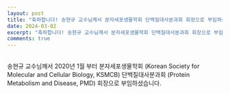 ```yaml
---
layout: post
title: "축하합니다! 송현규 교수님께서 분자세포생물학회 단백질대사분과회 회장으로 부임하셨습니다 (2020. 01)"
date: 2024-03-02
excerpt: "축하합니다! 송현규 교수님께서 분자세포생물학회 단백질대사분과회 회장으로 부임하셨습니다 (2020. 01)"
comments: true
---
```


<br/>
송현규 교수님께서 2020년 1월 부터 분자세포생물학회 (Korean Society for Molecular and Cellular Biology, KSMCB) 단백질대사분과회 (Protein Metabolism and Disease, PMD) 회장으로 부임하셨습니다.
<br/>

<br/>

